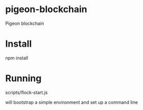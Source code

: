 # pigeon-blockchain
Pigeon blockchain

# Install

   npm install

# Running

   scripts/flock-start.js

   will bootstrap a simple environment and set up a command line
